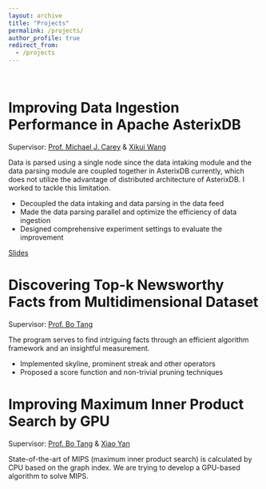 ```yaml
---
layout: archive
title: "Projects"
permalink: /projects/
author_profile: true
redirect_from:
  - /projects
---
```

<br>

Improving Data Ingestion Performance in Apache AsterixDB
======

Supervisor: [Prof. Michael J. Carey](https://www.ics.uci.edu/~mjcarey/) & [Xikui Wang](https://www.linkedin.com/in/xikuiw/)                                    

Data is parsed using a single node since the data intaking module and the data parsing
module are coupled together in AsterixDB currently, which does not utilize the advantage
of distributed architecture of AsterixDB. I worked to tackle this limitation.

* Decoupled the data intaking and data parsing in the data feed
* Made the data parsing parallel and optimize the efficiency of data ingestion 
* Designed comprehensive experiment settings to evaluate the improvement

[Slides](17565600824.github.io/files/AsterixDB_Ingestion.pdf)

Discovering Top-k Newsworthy Facts from Multidimensional Dataset
======

Supervisor: [Prof. Bo Tang](https://acm.sustech.edu.cn/btang/)

The program serves to find intriguing facts through an efficient algorithm framework
and an insightful measurement.

* Implemented skyline, prominent streak and other operators
* Proposed a score function and non-trivial pruning techniques

Improving Maximum Inner Product Search by GPU
======

Supervisor: [Prof. Bo Tang](https://acm.sustech.edu.cn/btang/) & [Xiao Yan](https://scholar.google.com/citations?hl=zh-CN&user=rzNoyOIAAAAJ)

State-of-the-art of MIPS (maximum inner product search) is calculated by CPU based
on the graph index. We are trying to develop a GPU-based algorithm to solve MIPS.



